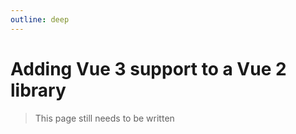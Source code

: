 ```yaml
---
outline: deep
---
```


# Adding Vue 3 support to a Vue 2 library

> This page still needs to be written
